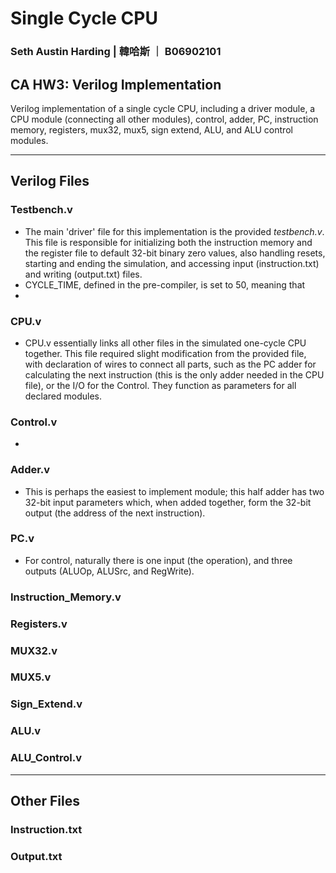 # Single Cycle CPU
### Seth Austin Harding	|	韓哈斯	｜	B06902101

## CA HW3: Verilog Implementation
Verilog implementation of a single cycle CPU, including a driver module, a CPU module (connecting all other modules), control, adder, PC, instruction memory, registers, mux32, mux5, sign extend, ALU, and ALU control modules.

-----

## Verilog Files

### Testbench.v

- The main 'driver' file for this implementation is the provided *testbench.v*. This file is responsible for initializing both the instruction memory and the register file to default 32-bit binary zero values, also handling resets, starting and ending the simulation, and accessing input (instruction.txt) and writing (output.txt) files.
- CYCLE_TIME, defined in the pre-compiler, is set to 50, meaning that
- 

### CPU.v

- CPU.v essentially links all other files in the simulated one-cycle CPU together. This file required slight modification from the provided file, with declaration of wires to connect all parts, such as the PC adder for calculating the next instruction (this is the only adder needed in the CPU file), or the I/O for the Control. They function as parameters for all declared modules.

### Control.v

- 

### Adder.v

- This is perhaps the easiest to implement module; this half adder has two 32-bit input parameters which, when added together, form the 32-bit output (the address of the next instruction).

### PC.v

- For control, naturally there is one input (the operation), and three outputs (ALUOp, ALUSrc, and RegWrite).

### Instruction_Memory.v

### Registers.v

### MUX32.v

### MUX5.v

### Sign_Extend.v

### ALU.v

### ALU_Control.v

----

## Other Files

### Instruction.txt

### Output.txt

